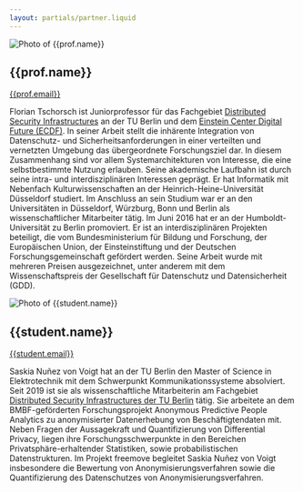 ```yaml
---
layout: partials/partner.liquid
---
```

<div class="component-partner">

![Photo of {{prof.name}}]({{prof.image}})

<div>

## {{prof.name}}

[{{prof.email}}](mailto:{{prof.email}})

</div>
</div>

Florian Tschorsch ist Juniorprofessor für das Fachgebiet [Distributed Security Infrastructures](https://www.dsi.tu-berlin.de/menue/dsi/) an der TU Berlin und dem [Einstein Center Digital Future (ECDF)](https://www.digital-future.berlin/). In seiner Arbeit stellt die inhärente Integration von Datenschutz- und Sicherheitsanforderungen in einer verteilten und vernetzten Umgebung das übergeordnete Forschungsziel dar. In diesem Zusammenhang sind vor allem Systemarchitekturen von Interesse, die eine selbstbestimmte Nutzung erlauben. Seine akademische Laufbahn ist durch seine intra- und interdisziplinären Interessen geprägt. Er hat Informatik mit Nebenfach Kulturwissenschaften an der Heinrich-Heine-Universität Düsseldorf studiert. Im Anschluss an sein Studium war er an den Universitäten in Düsseldorf, Würzburg, Bonn und Berlin als wissenschaftlicher Mitarbeiter tätig. Im Juni 2016 hat er an der Humboldt-Universität zu Berlin promoviert. Er ist an interdisziplinären Projekten beteiligt, die vom Bundesministerium für Bildung und Forschung, der Europäischen Union, der Einsteinstiftung und der Deutschen Forschungsgemeinschaft gefördert werden. Seine Arbeit wurde mit mehreren Preisen ausgezeichnet, unter anderem mit dem Wissenschaftspreis der Gesellschaft für Datenschutz und Datensicherheit (GDD).

<div class="component-partner">

![Photo of {{student.name}}]({{student.image}})

<div>

## {{student.name}}

[{{student.email}}]({{student.email}})

</div>
</div>

Saskia Nuñez von Voigt hat an der TU Berlin den Master of Science in Elektrotechnik mit dem Schwerpunkt Kommunikationssysteme absolviert. Seit 2019 ist sie als wissenschaftliche Mitarbeiterin am Fachgebiet [Distributed Security Infrastructures der TU Berlin](https://www.dsi.tu-berlin.de/menue/dsi/) tätig. Sie arbeitete an dem BMBF-geförderten Forschungsprojekt Anonymous Predictive People Analytics zu anonymisierter Datenerhebung von Beschäftigtendaten mit. Neben Fragen der Aussagekraft und Quantifizierung von Differential Privacy, liegen ihre Forschungsschwerpunkte in den Bereichen Privatsphäre-erhaltender Statistiken, sowie probabilistischen Datenstrukturen. Im Projekt freemove begleitet Saskia Nuñez von Voigt insbesondere die Bewertung von Anonymisierungsverfahren sowie die Quantifizierung des Datenschutzes von Anonymisierungsverfahren. 
